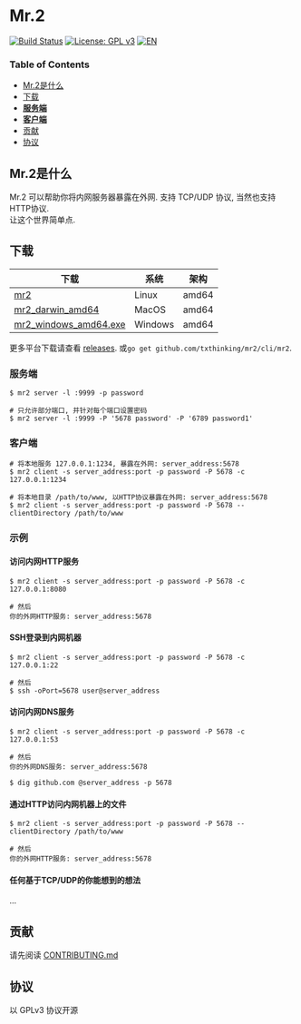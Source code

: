 # Mr.2

[![Build Status](https://travis-ci.org/txthinking/mr2.svg?branch=master)](https://travis-ci.org/txthinking/mr2) [![License: GPL v3](https://img.shields.io/badge/License-GPL%20v3-blue.svg)](http://www.gnu.org/licenses/gpl-3.0)
[![EN](https://img.shields.io/badge/English-README-blue.svg)](https://github.com/txthinking/mr2/blob/master/README.md)

### Table of Contents

* [Mr.2是什么](#mr2是什么)
* [下载](#下载)
* [**服务端**](#服务端)
* [**客户端**](#客户端)
* [贡献](#贡献)
* [协议](#协议)

## Mr.2是什么

Mr.2 可以帮助你将内网服务器暴露在外网. 支持 TCP/UDP 协议, 当然也支持HTTP协议.<br/>
让这个世界简单点.

## 下载

| 下载 | 系统 | 架构 |
| --- | --- | --- |
| [mr2](https://github.com/txthinking/mr2/releases/download/v20190519/mr2) | Linux | amd64 |
| [mr2_darwin_amd64](https://github.com/txthinking/mr2/releases/download/v20190519/mr2_darwin_amd64) | MacOS | amd64 |
| [mr2_windows_amd64.exe](https://github.com/txthinking/mr2/releases/download/v20190519/mr2_windows_amd64.exe) | Windows | amd64 |

更多平台下载请查看 [releases](https://github.com/txthinking/mr2/releases). 或`go get github.com/txthinking/mr2/cli/mr2`.

### 服务端

```
$ mr2 server -l :9999 -p password
```

```
# 只允许部分端口, 并针对每个端口设置密码
$ mr2 server -l :9999 -P '5678 password' -P '6789 password1'
```

### 客户端

```
# 将本地服务 127.0.0.1:1234, 暴露在外网: server_address:5678
$ mr2 client -s server_address:port -p password -P 5678 -c 127.0.0.1:1234
```

```
# 将本地目录 /path/to/www, 以HTTP协议暴露在外网: server_address:5678
$ mr2 client -s server_address:port -p password -P 5678 --clientDirectory /path/to/www
```

### 示例

#### 访问内网HTTP服务

```
$ mr2 client -s server_address:port -p password -P 5678 -c 127.0.0.1:8080

# 然后
你的外网HTTP服务: server_address:5678
```

#### SSH登录到内网机器

```
$ mr2 client -s server_address:port -p password -P 5678 -c 127.0.0.1:22

# 然后
$ ssh -oPort=5678 user@server_address
```

#### 访问内网DNS服务

```
$ mr2 client -s server_address:port -p password -P 5678 -c 127.0.0.1:53

# 然后
你的外网DNS服务: server_address:5678

$ dig github.com @server_address -p 5678
```

#### 通过HTTP访问内网机器上的文件

```
$ mr2 client -s server_address:port -p password -P 5678 --clientDirectory /path/to/www

# 然后
你的外网HTTP服务: server_address:5678
```

#### 任何基于TCP/UDP的你能想到的想法

...


## 贡献

请先阅读 [CONTRIBUTING.md](https://github.com/txthinking/mr2/blob/master/.github/CONTRIBUTING.md)

## 协议

以 GPLv3 协议开源
